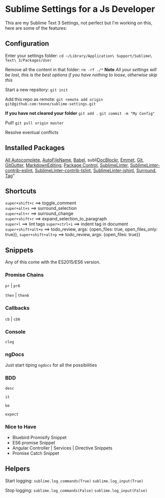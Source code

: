 # Sublime Settings for a Js Developer

This are my Sublime Text 3 Settings, not perfect but I'm working on this, here are some of the features:

## Configuration

Enter your settings folder:
`cd ~/Library/Application\ Support/Sublime\ Text\ 3/Packages/User`

Remove all the content in that folder:
`rm -rf ./*` **Note** _All your settings will be lost, this is the best options if you have nothing to loose, otherwise skip this_

Start a new repsitory:
`git init`

Add this repo as remote:
`git remote add origin git@github.com:teone/sublime-settings.git`

**If you have not cleared your folder**
`git add .`
`git commit -m "My Config"`

Pull!
`git pull origin master`

Resolve eventual conflicts

## Installed Packages

[All Autocomplete](https://github.com/alienhard/SublimeAllAutocomplete),
[AutoFileName](https://github.com/BoundInCode/AutoFileName),
[Babel](https://github.com/babel/babel-sublime),
subli[DocBlockr](https://github.com/spadgos/sublime-jsdocs),
[Emmet](https://github.com/sergeche/emmet-sublime),
[Git](https://github.com/kemayo/sublime-text-git),
[GitGutter](https://github.com/jisaacks/GitGutter),
[MarkdownEditing](https://github.com/SublimeText-Markdown/MarkdownEditing),
[Package Control](https://packagecontrol.io/),
[SublimeLinter](https://github.com/SublimeLinter/SublimeLinter3),
[SublimeLinter-contrib-eslint](https://github.com/roadhump/SublimeLinter-eslint),
[SublimeLinter-contrib-tslint](https://github.com/lavrton/SublimeLinter-contrib-tslint),
[SublimeLinter-jshint](https://github.com/devdoc/SublimeLinter-jslint),
[Surround](https://github.com/jcartledge/sublime-surround),
[Tag](https://github.com/titoBouzout/Tag)"

## Shortcuts

`super+shift+c`     ==>     toggle_comment <br>
`super+alt+s`       ==>     surround_selection <br>
`super+alt+r`       ==>     surround_change <br>
`super+shift+r`     ==>     expand_selection_to_paragraph <br>
`super+l`           ==>     lint tags
`super+ctrl+i`      ==>     indent tag in document
`super+shift+alt+o` ==>     todo_review, args: {open_files: true, open_files_only: true}},
`super+shift+alt+p` ==>     todo_review, args: {open_files: true}}

## Snippets

Any of this come with the ES2015/ES6 version.

### Promise Chains

`pr` | `pr6`

`then` | `then6`

### Callbacks

`cb` | `cb6`

### Console

`clog`

### ngDocs

Just start tiping `ngdocs` for all the possibilities

### BDD

`desc`

`it`

`be`

`expect`

### Nice to Have

- Bluebird Promisify Snippet
- ES6 promise Snippet
- Angular Controller | Services | Directive Snippets
- Promise Catch Snippet

## Helpers 

Start logging:
`sublime.log_commands(True)`
`sublime.log_input(True)`

Stop logging: 
`sublime.log_commands(False)`
`sublime.log_input(False)`

